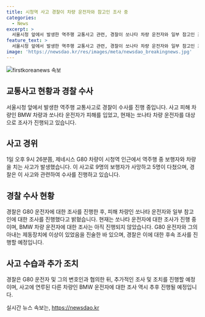 ```yaml
---
title: 시청역 사고 경찰이 차량 운전자와 참고인 조사 중
categories:
  - News
excerpt: >
  서울시청 앞에서 발생한 역주행 교통사고 관련, 경찰이 쏘나타 차량 운전자와 일부 참고인 조사 진행 중. 1일 오후 역주행 중인 차량이 보행자와 차량을 치는 사고 발생, 보행자 9명 사망, 5명 부상. G80 차량 운전자와 아내는 브레이크 문제 주장하며 조사 중. 현재 쏘나타 운전자에 대한 조사만 진행되고 BMW 운전자에 대한 조사는 아직 이뤄지지 않은 상황.
feature_text: >
  서울시청 앞에서 발생한 역주행 교통사고 관련, 경찰이 쏘나타 차량 운전자와 일부 참고인 조사 진행 중. 1일 오후 역주행 중인 차량이 보행자와 차량을 치는 사고 발생, 보행자 9명 사망, 5명 부상. G80 차량 운전자와 아내는 브레이크 문제 주장하며 조사 중. 현재 쏘나타 운전자에 대한 조사만 진행되고 BMW 운전자에 대한 조사는 아직 이뤄지지 않은 상황.
image: 'https://newsdao.kr/res/images/meta/newsdao_breakingnews.jpg'
---
```


<p><img src="https://newsdao.kr/res/images/meta/newsdao_breakingnews.jpg" alt="firstkoreanews 속보" /></p>

<h2 data-ke-size="size26">교통사고 현황과 경찰 수사</h2>

<p data-ke-size="size16">서울시청 앞에서 발생한 역주행 교통사고로 경찰이 수사를 진행 중입니다. 사고 피해 차량인 BMW 차량과 쏘나타 운전자가 피해를 입었고, 현재는 쏘나타 차량 운전자를 대상으로 조사가 진행되고 있습니다.</p>

<h2 data-ke-size="size26">사고 경위</h2>

<p data-ke-size="size16">1일 오후 9시 26분쯤, 제네시스 G80 차량이 시청역 인근에서 역주행 중 보행자와 차량을 치는 사고가 발생했습니다. 이 사고로 9명의 보행자가 사망하고 5명이 다쳤으며, 경찰은 이 사고와 관련하여 수사를 진행하고 있습니다.</p>

<h2 data-ke-size="size26">경찰 수사 현황</h2>

<p data-ke-size="size16">경찰은 G80 운전자에 대한 조사를 진행한 후, 피해 차량인 쏘나타 운전자와 일부 참고인에 대한 조사를 진행했다고 밝혔습니다. 현재는 쏘나타 운전자에 대한 조사가 진행 중이며, BMW 차량 운전자에 대한 조사는 아직 진행되지 않았습니다. G80 운전자와 그의 아내는 제동장치에 이상이 있었음을 진술한 바 있으며, 경찰은 이에 대한 후속 조사를 진행할 예정입니다.</p>

<h2 data-ke-size="size26">사고 수습과 추가 조치</h2>

<p data-ke-size="size16">경찰은 G80 운전자 및 그의 변호인과 협의한 뒤, 추가적인 조사 및 조치를 진행할 예정이며, 사고에 연루된 다른 차량인 BMW 운전자에 대한 조사 역시 추후 진행될 예정입니다.</p>
실시간 뉴스 속보는, <a href="https://newsdao.kr" rel="dofollow">https://newsdao.kr</a>


